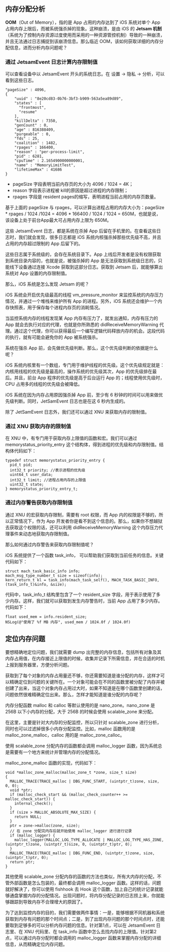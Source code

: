 ## 内存分配分析

**OOM**（Out of Memory），指的是 App 占用的内存达到了 iOS 系统对单个 App 占用内存上限后，而被系统强杀掉的现象。这种崩溃，是由 iOS 的 **Jetsam 机制**（系统为了控制内存资源过度使用而采用的一种资源管控机制）导致的一种崩溃，并且无法通过日志捕捉到该崩溃信息。那么临近 OOM，该如何获取详细的内存分配信息，进而分析内存问题呢？

### 通过 JetsamEvent 日志计算内存限制值

可以查看设备中以 JetsamEvent 开头的系统日志。在 设置 -> 隐私 -> 分析，可以看到这些日志。

```
"pageSize" : 4096,
{
    "uuid" : "8e20cd83-0b76-3bf3-b909-563a5ea89d89",
    "states" : [
      "frontmost",
      "resume"
    ],
    "killDelta" : 7350,
    "genCount" : 0,
    "age" : 816388409,
    "purgeable" : 0,
    "fds" : 25,
    "coalition" : 1482,
    "rpages" : 166400,
    "reason" : "per-process-limit",
    "pid" : 6281,
    "cpuTime" : 2.1654900000000001,
    "name" : "MemoryLimitTest",
    "lifetimeMax" : 41686
}
```

* pageSize 字段表明当前内存页的大小为 4096 / 1024 = 4K；
* reason 字段表示进程被 kill的原因是超过进程的内存限制；
* rpages 字段是 resident pages的缩写，表明进程当前占用的内存页数量。

基于上面的 pageSize 与 rpages，可以计算出进程占用的内存大小为：pageSize * rpages / 1024 /1024 = 4096 * 166400 / 1024 / 1024 = 650M，也就是说，该设备上处于前台App最大可占用内存上限为 650M。

这些 JetsamEvent 日志，都是系统在杀掉 App 后留在手机里的。在查看这些日志时，我们就会发现，很多日志都是 iOS 系统内核强杀掉那些优先级不高，并且占用的内存超过限制的 App 后留下的。

这些日志属于系统级的，会存在系统目录下。App 上线后开发者是没有权限获取到系统目录内容的，也就是说，被强杀掉的 App 是无法获取到系统级日志的，只能线下设备通过连接 Xcode 获取到这部分日志。获取到 Jetsam 后，就能够算出系统对 App 设置的内存限制值。

那么，iOS 系统是怎么发现 Jetsam 的呢？

iOS 系统会开启优先级最高的线程 vm_pressure_monitor 来监控系统的内存压力情况，并通过一个堆栈来维护所有 App 的进程。另外，iOS 系统还会维护一个内存快照表，用于保存每个进程内存页的消耗情况。

当监控系统内存的线程发现某 App 内存有压力了，就发出通知，内存有压力的 App 就会去执行对应的代理，也就是你所熟悉的 didReceiveMemoryWarning 代理。通过这个代理，你可以获得最后一个编写逻辑代码释放内存的机会。这段代码的执行，就有可能会避免你的 App 被系统强杀。

系统在强杀 App 前，会先做优先级判断。那么，这个优先级判断的依据是什么呢？

iOS 系统内核里有一个数组，专门用于维护线程的优先级。这个优先级规定就是：内核用线程的优先级是最高的，操作系统的优先级其次，App 的优先级排在最后。并且，前台 App 程序的优先级是高于后台运行 App 的；线程使用优先级时，CPU 占用多的线程的优先级会被降低。

iOS 系统在因为内存占用原因强杀掉 App 前，至少有 6 秒钟的时间可以用来做优先级判断。同时，JetSamEvent 日志也是在这 6 秒内生成的。

除了 JetSamEvent 日志外，我们还可以通过 XNU 来获取内存的限制值。

### 通过 XNU 获取内存的限制值

在 XNU 中，有专门用于获取内存上限值的函数和宏。我们可以通过 memorystatus_priority_entry 这个结构体，得到进程的优先级和内存限制值。结构体代码如下：

```
typedef struct memorystatus_priority_entry {
  pid_t pid;
  int32_t priority; //表示进程的优先级
  uint64_t user_data;
  int32_t limit; //进程占用内存的上限值
  uint32_t state;
} memorystatus_priority_entry_t;
```

### 通过内存警告获取内存限制值

通过 XNU 的宏获取内存限制，需要有 root 权限，而 App 内的权限是不够的，所以正常情况下，作为 App 开发者你是看不到这个信息的。那么，如果你不想越狱去获取这个权限的话，还可以利用 didReceiveMemoryWarning 这个内存压力代理事件来动态地获取内存限制值。

那么如何通过内存警告来获取内存限制值呢？

iOS 系统提供了一个函数 task_info， 可以帮助我们获取到当前任务的信息。关键代码如下：

```
struct mach_task_basic_info info;
mach_msg_type_number_t size = sizeof(info);
kern_return_t kl = task_info(mach_task_self(), MACH_TASK_BASIC_INFO, (task_info_t)&info, &size);
```

代码中，task_info_t 结构里包含了一个 resident_size 字段，用于表示使用了多少内存。这样，我们就可以获取到发生内存警告时，当前 App 占用了多少内存。代码如下：

```
float used_mem = info.resident_size;
NSLog(@"使用了 %f MB 内存", used_mem / 1024.0f / 1024.0f)
```

## 定位内存问题

要想精确地定位问题，我们就需要 dump 出完整的内存信息，包括所有对象及其内存占用值，在内存接近上限值的时候，收集并记录下所需信息，并在合适的时机上报到服务器里，方便分析问题。

获取到了每个对象的内存占用量还不够，你还需要知道是谁分配的内存，这样才可以精确定位到问题的关键所在。一个对象可能会在不同的函数里被分配了内存并被创建了出来，当这个对象内存占用过大时，如果不知道是在哪个函数里创建的话，问题依然很难精确定位出来。那么，怎样才能知道是谁分配的内存呢？

内存分配函数 malloc 和 calloc 等默认使用的是 nano_zone。nano_zone 是 256B 以下小内存的分配，大于 256B 的时候会使用 scalable_zone 来分配。

在这里，主要是针对大内存的分配监控，所以只针对 scalable_zone 进行分析，同时也可以过滤掉很多小内存分配监控。比如，malloc 函数用的是 malloc_zone_malloc，calloc 用的是 malloc_zone_calloc。

使用 scalable_zone 分配内存的函数都会调用 malloc_logger 函数，因为系统总是需要有一个地方来统计并管理内存的分配情况。

malloc_zone_malloc 函数的实现，代码如下：

```
void *malloc_zone_malloc(malloc_zone_t *zone, size_t size)
{
  MALLOC_TRACE(TRACE_malloc | DBG_FUNC_START, (uintptr_t)zone, size, 0, 0);
  void *ptr;
  if (malloc_check_start && (malloc_check_counter++ >= malloc_check_start)) {
    internal_check();
  }
  if (size > MALLOC_ABSOLUTE_MAX_SIZE) {
    return NULL;
  }
  ptr = zone->malloc(zone, size);
  // 在 zone 分配完内存后就开始使用 malloc_logger 进行进行记录
  if (malloc_logger) {
    malloc_logger(MALLOC_LOG_TYPE_ALLOCATE | MALLOC_LOG_TYPE_HAS_ZONE, (uintptr_t)zone, (uintptr_t)size, 0, (uintptr_t)ptr, 0);
  }
  MALLOC_TRACE(TRACE_malloc | DBG_FUNC_END, (uintptr_t)zone, size, (uintptr_t)ptr, 0);
  return ptr;
}
```

其他使用 scalable_zone 分配内存的函数的方法也类似，所有大内存的分配，不管外部函数是怎么包装的，最终都会调用 malloc_logger 函数。这样的话，问题就好解决了，你可以使用 fishhook 去 Hook 这个函数，加上自己的统计记录就能够通盘掌握内存的分配情况。出现问题时，将内存分配记录的日志捞上来，你就能够跟踪到导致内存不合理增大的原因了。

为了达到监控内存的目的，我们需要做两件事情：一是，能够根据不同机器和系统获取到内存有问题的那个时间点；二是，到了出现内存问题的那个时间点时，还能要取到足够多的可以分析内存问题的信息。针对第1点，可以在 JetsamEvent 日志里、在 XNU 代码里、在 task_info 函数中怎么去找内存的上限值。针对第2点，可以通过内存分配时都会调用的 malloc_logger 函数来掌握内存分配的详细信息，从而精确定位内存问题。





































